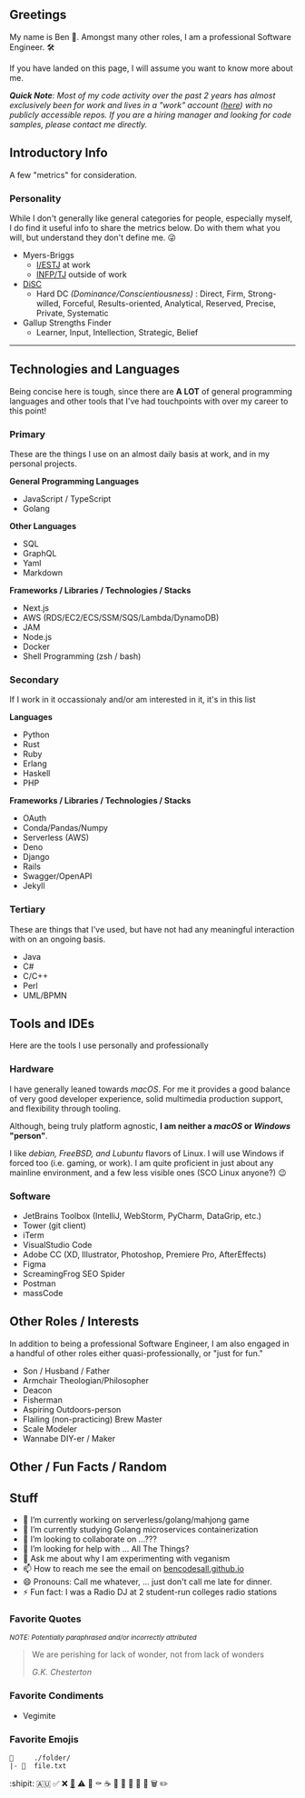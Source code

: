 ## Greetings

My name is Ben 👋. Amongst many other roles, I am a professional Software Engineer. 🛠️

If you have landed on this page, I will assume you want to know more about me.

***Quick Note**: Most of my code activity over the past 2 years has almost exclusively been for work and lives in a "work" account ([here](https://github.com/rv-bnowak)) with no publicly accessible repos. If you are a hiring manager and looking for code samples, please contact me directly.*

## Introductory Info

A few "metrics" for consideration.

### Personality

While I don't generally like general categories for people, especially myself, I do find it useful info to share the metrics below. Do with them what you will, but understand they don't define me. :stuck_out_tongue_winking_eye:

- Myers-Briggs
  - [I/ESTJ](https://www.truity.com) at work
  - [INFP/TJ](https://www.truity.com) outside of work
- [DiSC](/images/discmap.png)
  - Hard DC *(Dominance/Conscientiousness)* : Direct, Firm, Strong-willed, Forceful, Results-oriented, Analytical, Reserved, Precise, Private, Systematic
- Gallup Strengths Finder
  - Learner, Input, Intellection, Strategic, Belief

---

## Technologies and Languages

Being concise here is tough, since there are **A LOT** of general programming languages and other tools that I've had touchpoints with over my career to this point!

### Primary

These are the things I use on an almost daily basis at work, and in my personal projects.

**General Programming Languages**

- JavaScript / TypeScript
- Golang

**Other Languages**

- SQL
- GraphQL
- Yaml
- Markdown

**Frameworks / Libraries / Technologies / Stacks**

- Next.js
- AWS (RDS/EC2/ECS/SSM/SQS/Lambda/DynamoDB)
- JAM
- Node.js
- Docker
- Shell Programming (zsh / bash)

### Secondary

If I work in it occassionaly and/or am interested in it, it's in this list

**Languages**

- Python
- Rust
- Ruby
- Erlang
- Haskell
- PHP

**Frameworks / Libraries / Technologies / Stacks**

- OAuth
- Conda/Pandas/Numpy
- Serverless (AWS)
- Deno
- Django
- Rails
- Swagger/OpenAPI
- Jekyll

### Tertiary

These are things that I've used, but have not had any meaningful interaction with on an ongoing basis.

- Java
- C#
- C/C++
- Perl
- UML/BPMN

## Tools and IDEs

Here are the tools I use personally and professionally

### Hardware

I have generally leaned towards *macOS*. For me it provides a good balance of very good developer experience, solid multimedia production support, and flexibility through tooling.

Although, being truly platform agnostic, **I am neither a *macOS* or *Windows* "person"**.

I like *debian, FreeBSD, and Lubuntu* flavors of Linux. I will use Windows if forced too (i.e. gaming, or work). I am quite proficient in just about any mainline environment, and a few less visible ones (SCO Linux anyone?) :wink:

### Software

- JetBrains Toolbox (IntelliJ, WebStorm, PyCharm, DataGrip, etc.)
- Tower (git client)
- iTerm
- VisualStudio Code
- Adobe CC (XD, Illustrator, Photoshop, Premiere Pro, AfterEffects)
- Figma
- ScreamingFrog SEO Spider
- Postman
- massCode

## Other Roles / Interests

In addition to being a professional Software Engineer, I am also engaged in a handful of other roles either quasi-professionally, or "just for fun."

- Son / Husband / Father
- Armchair Theologian/Philosopher
- Deacon
- Fisherman
- Aspiring Outdoors-person
- Flailing (non-practicing) Brew Master
- Scale Modeler
- Wannabe DIY-er / Maker

## Other / Fun Facts / Random

## Stuff

- 🔭 I’m currently working on serverless/golang/mahjong game
- 🌱 I’m currently studying Golang microservices containerization
- 👯 I’m looking to collaborate on ...???
- 🤔 I’m looking for help with ... All The Things?
- 💬 Ask me about why I am experimenting with veganism
- 📫 How to reach me see the email on [bencodesall.github.io](https://bencodesall.github.io)
- 😄 Pronouns: Call me whatever, ... just don't call me late for dinner.
- ⚡ Fun fact: I was a Radio DJ at 2 student-run colleges radio stations

### Favorite Quotes

<sup>*NOTE: Potentially paraphrased and/or incorrectly attributed*<sub>

> We are perishing for lack of wonder, not from lack of wonders
>
> *G.K. Chesterton*

### Favorite Condiments

- Vegimite


### Favorite Emojis

    📁     ./folder/
    |- 📄  file.txt

:shipit:
🇦🇺
✅
❌
[🔗](misc/README.md)
⚠️
🚫
⚰️
☕
🧰
🔐
🔑
📆
📌
🗑️
✏️

<!--
**bencodesall/bencodesall** is a ✨ _special_ ✨ repository because its `README.md` (this file) appears on your GitHub profile.

Here are some ideas to get you started:

- 🔭 I’m currently working on ...
- 🌱 I’m currently learning ...
- 👯 I’m looking to collaborate on ...
- 🤔 I’m looking for help with ...
- 💬 Ask me about ...
- 📫 How to reach me: ...
- 😄 Pronouns: ...
- ⚡ Fun fact: ...

Here's some other personal favorites
📁     ./folder/
|- 📄  file.txt

🇦🇺
✅
©️
®️
™️
❌
✝️
⚠️
🚫
⚰️
☕
🛠️
🔗
🧰
🔐
🔑
:shipit:
📆
📌
🗑️
✏️
-->

